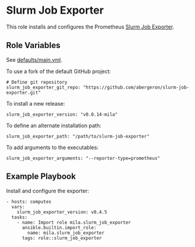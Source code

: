 Slurm Job Exporter
==================

This role installs and configures the Prometheus [Slurm Job
Exporter](https://github.com/guilbaults/slurm-job-exporter/).

Role Variables
--------------

See [defaults/main.yml](defaults/main.yml).

To use a fork of the default GitHub project:

    # Define git repository
    slurm_job_exporter_git_repo: "https://github.com/abergeron/slurm-job-exporter.git"

To install a new release:

    slurm_job_exporter_version: "v0.0.14-mila"

To define an alternate installation path:

    slurm_job_exporter_path: "/path/to/slurm-job-exporter"

To add arguments to the executables:

    slurm_job_exporter_arguments: "--reporter-type=prometheus"

Example Playbook
----------------

Install and configure the exporter:

    - hosts: computes
      vars:
        slurm_job_exporter_version: v0.4.5
      tasks:
        - name: Import role mila.slurm_job_exporter
          ansible.builtin.import_role:
            name: mila.slurm_job_exporter
          tags: role::slurm_job_exporter

